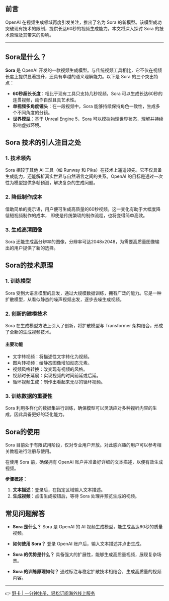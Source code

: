 ## 前言

OpenAI 在视频生成领域再度引发关注，推出了名为 Sora 的新模型。该模型成功突破现有技术的限制，提供长达60秒的视频生成能力。本文将深入探讨 Sora 的技术原理及其带来的影响。

---

## Sora是什么？

**Sora** 是 OpenAI 开发的一款视频生成模型。与传统视频工具相比，它不仅在视频长度上提供显著提升，还具有卓越的语义理解能力。以下是 Sora 的三个突出特点：

- **60秒超长长度**：相比于现有工具只支持几秒视频，Sora 可以生成长达60秒的连贯视频，动作自然且具艺术性。
- **单视频多角度镜头**：在一段视频中，Sora 能够持续保持角色一致性，生成多个不同角度的分镜。
- **世界模型**：基于 Unreal Engine 5，Sora 可以模拟物理世界状态，理解并持续影响虚拟环境。

## Sora 技术的引人注目之处

### 1. 技术领先

Sora 相较于其他 AI 工具（如 Runway 和 Pika）在技术上遥遥领先。它不仅具备生成能力，还能解析真实世界与自然语言之间的关系。OpenAI 的目标是通过一次性为模型提供多帧预测，解决复杂的生成问题。

### 2. 降低制作成本

借助简单的提示语，用户便可生成高质量的60秒视频。这一变化有助于大幅度降低短视频制作的成本， 
即使是传统繁琐的制作流程，也将变得简单高效。

### 3. 生成高清图像

Sora 还能生成高分辨率的图像，分辨率可达2048x2048，为需要高质量图像输出的用户提供了新的选择。

## Sora的技术原理

### 1. 训练模型

Sora 受到大语言模型的启发，通过大规模数据训练，拥有广泛的能力。它是一种扩散模型，从看似静态的噪声视频出发，逐步去噪生成视频。

### 2. 创新的建模技术

Sora 在生成模型方法上引入了创新，将扩散模型与 Transformer 架构结合，形成了全新的生成视频技术。

#### 主要功能

- 文字转视频：将描述性文字转化为视频。
- 图片转视频：给静态图像增加动态元素。
- 视频风格转换：改变现有视频的风格。
- 视频时长延展：实现视频的时间前延或后延。
- 循环视频生成：制作出看起来无尽的循环视频。

### 3. 训练数据的重要性

Sora 利用多样化的数据集进行训练，确保模型可以灵活应对多种视听内容的生成，因此具备更好的泛化能力。

## Sora的使用

Sora 目前处于有限试用阶段，仅对专业用户开放。对此感兴趣的用户可以参考相关教程进行注册与使用。

在使用 Sora 前，确保拥有 OpenAI 账户并准备好详细的文本描述，以便有效生成视频。

**步骤概述：**

1. **文本描述**：登录后，在指定区域输入文本描述。
2. **生成视频**：点击生成按钮后，等待 Sora 处理并预览生成的视频。

## 常见问题解答

- **Sora 是什么？**
  Sora 是 OpenAI 的 AI 视频生成模型，能生成高达60秒的质量视频。

- **如何使用 Sora？**
  登录 OpenAI 账户后，输入文本描述并点击生成。

- **Sora 的优势是什么？**
  具备强大的扩展性，能够生成高质量视频，展现复杂场景。

- **Sora 的训练原理如何？**
  通过标注与稳定扩散技术相结合，生成高质量的视频内容。

---

👉 [野卡 | 一分钟注册，轻松订阅海外线上服务](https://bit.ly/bewildcard)